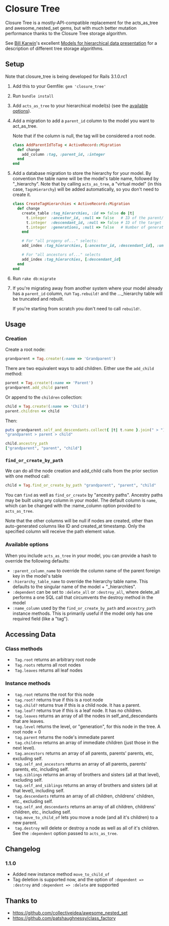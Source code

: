 # Closure Tree

Closure Tree is a mostly-API-compatible replacement for the
acts_as_tree and awesome_nested_set gems, but with much better
mutation performance thanks to the Closure Tree storage algorithm.

See [Bill Karwin](http://karwin.blogspot.com/)'s excellent
[Models for hierarchical data presentation](http://www.slideshare.net/billkarwin/models-for-hierarchical-data)
for a description of different tree storage algorithms.

## Setup

Note that closure_tree is being developed for Rails 3.1.0.rc1

1.  Add this to your Gemfile: ```gem 'closure_tree'```

2.  Run ```bundle install```

3.  Add ```acts_as_tree``` to your hierarchical model(s) (see the <a href="#options">available options</a>).

4.  Add a migration to add a ```parent_id``` column to the model you want to act_as_tree.

    Note that if the column is null, the tag will be considered a root node.

      ```ruby
      class AddParentIdToTag < ActiveRecord::Migration
        def change
          add_column :tag, :parent_id, :integer
        end
      end
      ```

5.  Add a database migration to store the hierarchy for your model. By
    convention the table name will be the model's table name, followed by
    "_hierarchy". Note that by calling ```acts_as_tree```, a "virtual model" (in this case, ```TagsHierarchy```) will be added automatically, so you don't need to create it.

      ```ruby
      class CreateTagHierarchies < ActiveRecord::Migration
        def change
          create_table :tag_hierarchies, :id => false do |t|
            t.integer  :ancestor_id, :null => false   # ID of the parent/grandparent/great-grandparent/... tag
            t.integer  :descendant_id, :null => false # ID of the target tag
            t.integer  :generations, :null => false   # Number of generations between the ancestor and the descendant. Parent/child = 1, for example.
          end

          # For "all progeny of..." selects:
          add_index :tag_hierarchies, [:ancestor_id, :descendant_id], :unique => true

          # For "all ancestors of..." selects
          add_index :tag_hierarchies, [:descendant_id]
        end
      end
      ```

6.  Run ```rake db:migrate```

7.  If you're migrating away from another system where your model already has a
    ```parent_id``` column, run ```Tag.rebuild!``` and the
    ..._hierarchy table will be truncated and rebuilt.

    If you're starting from scratch you don't need to call ```rebuild!```.

## Usage

### Creation

Create a root node:

  ```ruby
  grandparent = Tag.create!(:name => 'Grandparent')
  ```

There are two equivalent ways to add children. Either use the ```add_child``` method:

  ```ruby
  parent = Tag.create!(:name => 'Parent')
  grandparent.add_child parent
  ```

Or append to the ```children``` collection:

  ```ruby
  child = Tag.create!(:name => 'Child')
  parent.children << child
  ```
  
Then:

  ```ruby
  puts grandparent.self_and_descendants.collect{ |t| t.name }.join(" > ")
  "grandparent > parent > child"

  child.ancestry_path
  ["grandparent", "parent", "child"]
  ```

### <code>find_or_create_by_path</code>

We can do all the node creation and add_child calls from the prior section with one method call:

  ```ruby
  child = Tag.find_or_create_by_path "grandparent", "parent", "child"
  ```

You can ```find``` as well as ```find_or_create``` by "ancestry paths". Ancestry paths may be built using any column in your model. The default column is ```name```, which can be changed with the :name_column option provided to ```acts_as_tree```.

Note that the other columns will be null if nodes are created, other than auto-generated columns like ID and created_at timestamp. Only the specified column will receive the path element value.

### Available options
<a id="options" />

When you include ```acts_as_tree``` in your model, you can provide a hash to override the following defaults:

* ```:parent_column_name``` to override the column name of the parent foreign key in the model's table
* ```:hierarchy_table_name``` to override the hierarchy table name. This defaults to the singular name of the model + "_hierarchies".
* ```:dependent``` can be set to ```:delete_all``` or ```:destroy_all```, where delete_all performs a one SQL call that circumvents the destroy method in the model
* ```:name_column``` used by the ```find_or_create_by_path``` and ```ancestry_path``` instance methods. This is primarily useful if the model only has one required field (like a "tag").


## Accessing Data

### Class methods

* ``` Tag.root``` returns an arbitrary root node
* ``` Tag.roots``` returns all root nodes
* ``` Tag.leaves``` returns all leaf nodes

### Instance methods

* ``` tag.root``` returns the root for this node
* ``` tag.root?``` returns true if this is a root node
* ``` tag.child?``` returns true if this is a child node. It has a parent.
* ``` tag.leaf?``` returns true if this is a leaf node. It has no children.
* ``` tag.leaves``` returns an array of all the nodes in self_and_descendants that are leaves.
* ``` tag.level``` returns the level, or "generation", for this node in the tree. A root node = 0
* ``` tag.parent``` returns the node's immediate parent
* ``` tag.children``` returns an array of immediate children (just those in the next level).
* ``` tag.ancestors``` returns an array of all parents, parents' parents, etc, excluding self.
* ``` tag.self_and_ancestors``` returns an array of all parents, parents' parents, etc, including self.
* ``` tag.siblings``` returns an array of brothers and sisters (all at that level), excluding self.
* ``` tag.self_and_siblings``` returns an array of brothers and sisters (all at that level), including self.
* ``` tag.descendants``` returns an array of all children, childrens' children, etc., excluding self.
* ``` tag.self_and_descendants``` returns an array of all children, childrens' children, etc., including self.
* ``` tag.move_to_child_of``` lets you move a node (and all it's children) to a new parent.
* ``` tag.destroy``` will delete or destroy a node as well as all of it's children. See the ```:dependent``` option passed to ```acts_as_tree```.

## Changelog

### 1.1.0

* Added new instance method ```move_to_child_of```
* Tag deletion is supported now, and the option of ```:dependent => :destroy``` and ```:dependent => :delete``` are supported

## Thanks to

* https://github.com/collectiveidea/awesome_nested_set
* https://github.com/patshaughnessy/class_factory
